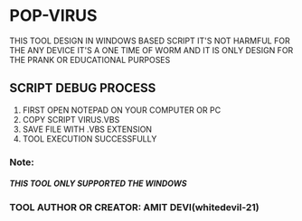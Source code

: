 # POP-VIRUS
THIS TOOL DESIGN IN WINDOWS BASED SCRIPT IT'S NOT HARMFUL FOR THE ANY DEVICE IT'S A ONE TIME OF WORM AND IT IS ONLY DESIGN FOR THE PRANK OR EDUCATIONAL PURPOSES

<H2>SCRIPT DEBUG PROCESS</H2>

<OL>
  <LI>FIRST OPEN NOTEPAD ON YOUR COMPUTER OR PC</LI>
  <LI>COPY SCRIPT VIRUS.VBS</LI>
  <LI>SAVE FILE WITH .VBS EXTENSION</LI>
  <LI>TOOL EXECUTION SUCCESSFULLY</LI>
</OL>

<h3>Note:<br></h3>
<h5>THIS TOOL ONLY SUPPORTED THE WINDOWS</h5>

<h3>TOOL AUTHOR OR CREATOR: AMIT DEVI(whitedevil-21)</h3>
